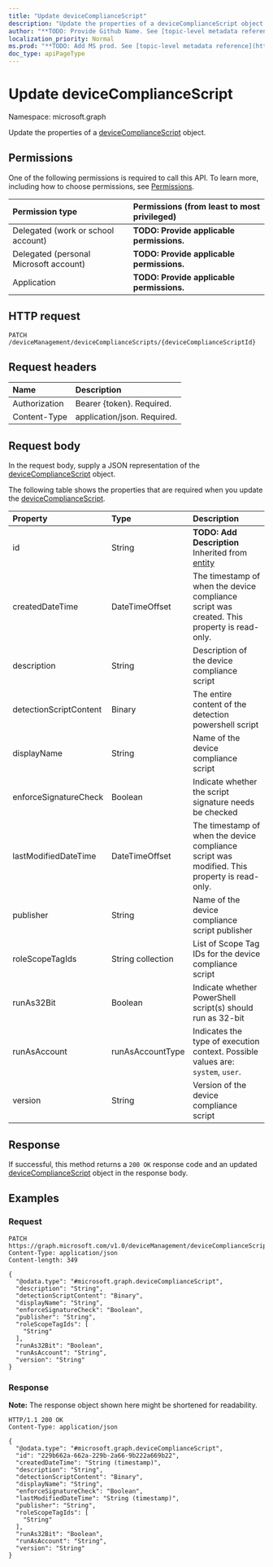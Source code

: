 ```yaml
---
title: "Update deviceComplianceScript"
description: "Update the properties of a deviceComplianceScript object."
author: "**TODO: Provide Github Name. See [topic-level metadata reference](https://msgo.azurewebsites.net/add/document/guidelines/metadata.html#topic-level-metadata)**"
localization_priority: Normal
ms.prod: "**TODO: Add MS prod. See [topic-level metadata reference](https://msgo.azurewebsites.net/add/document/guidelines/metadata.html#topic-level-metadata)**"
doc_type: apiPageType
---
```


# Update deviceComplianceScript
Namespace: microsoft.graph



Update the properties of a [deviceComplianceScript](../resources/devicecompliancescript.md) object.

## Permissions
One of the following permissions is required to call this API. To learn more, including how to choose permissions, see [Permissions](/graph/permissions-reference).

|Permission type|Permissions (from least to most privileged)|
|:---|:---|
|Delegated (work or school account)|**TODO: Provide applicable permissions.**|
|Delegated (personal Microsoft account)|**TODO: Provide applicable permissions.**|
|Application|**TODO: Provide applicable permissions.**|

## HTTP request

<!-- {
  "blockType": "ignored"
}
-->
``` http
PATCH /deviceManagement/deviceComplianceScripts/{deviceComplianceScriptId}
```

## Request headers
|Name|Description|
|:---|:---|
|Authorization|Bearer {token}. Required.|
|Content-Type|application/json. Required.|

## Request body
In the request body, supply a JSON representation of the [deviceComplianceScript](../resources/devicecompliancescript.md) object.

The following table shows the properties that are required when you update the [deviceComplianceScript](../resources/devicecompliancescript.md).

|Property|Type|Description|
|:---|:---|:---|
|id|String|**TODO: Add Description** Inherited from [entity](../resources/entity.md)|
|createdDateTime|DateTimeOffset|The timestamp of when the device compliance script was created. This property is read-only.|
|description|String|Description of the device compliance script|
|detectionScriptContent|Binary|The entire content of the detection powershell script|
|displayName|String|Name of the device compliance script|
|enforceSignatureCheck|Boolean|Indicate whether the script signature needs be checked|
|lastModifiedDateTime|DateTimeOffset|The timestamp of when the device compliance script was modified. This property is read-only.|
|publisher|String|Name of the device compliance script publisher|
|roleScopeTagIds|String collection|List of Scope Tag IDs for the device compliance script|
|runAs32Bit|Boolean|Indicate whether PowerShell script(s) should run as 32-bit|
|runAsAccount|runAsAccountType|Indicates the type of execution context. Possible values are: `system`, `user`.|
|version|String|Version of the device compliance script|



## Response

If successful, this method returns a `200 OK` response code and an updated [deviceComplianceScript](../resources/devicecompliancescript.md) object in the response body.

## Examples

### Request
<!-- {
  "blockType": "request",
  "name": "update_devicecompliancescript"
}
-->
``` http
PATCH https://graph.microsoft.com/v1.0/deviceManagement/deviceComplianceScripts/{deviceComplianceScriptId}
Content-Type: application/json
Content-length: 349

{
  "@odata.type": "#microsoft.graph.deviceComplianceScript",
  "description": "String",
  "detectionScriptContent": "Binary",
  "displayName": "String",
  "enforceSignatureCheck": "Boolean",
  "publisher": "String",
  "roleScopeTagIds": [
    "String"
  ],
  "runAs32Bit": "Boolean",
  "runAsAccount": "String",
  "version": "String"
}
```


### Response
**Note:** The response object shown here might be shortened for readability.
<!-- {
  "blockType": "response",
  "truncated": true
}
-->
``` http
HTTP/1.1 200 OK
Content-Type: application/json

{
  "@odata.type": "#microsoft.graph.deviceComplianceScript",
  "id": "229b662a-662a-229b-2a66-9b222a669b22",
  "createdDateTime": "String (timestamp)",
  "description": "String",
  "detectionScriptContent": "Binary",
  "displayName": "String",
  "enforceSignatureCheck": "Boolean",
  "lastModifiedDateTime": "String (timestamp)",
  "publisher": "String",
  "roleScopeTagIds": [
    "String"
  ],
  "runAs32Bit": "Boolean",
  "runAsAccount": "String",
  "version": "String"
}
```

